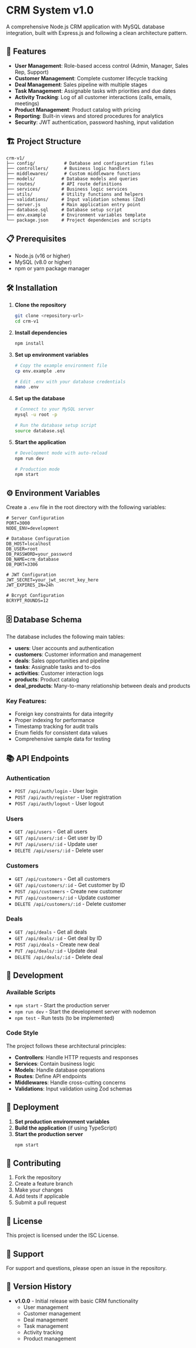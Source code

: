 # CRM System v1.0

A comprehensive Node.js CRM application with MySQL database integration, built with Express.js and following a clean architecture pattern.

## 🚀 Features

- **User Management**: Role-based access control (Admin, Manager, Sales Rep, Support)
- **Customer Management**: Complete customer lifecycle tracking
- **Deal Management**: Sales pipeline with multiple stages
- **Task Management**: Assignable tasks with priorities and due dates
- **Activity Tracking**: Log of all customer interactions (calls, emails, meetings)
- **Product Management**: Product catalog with pricing
- **Reporting**: Built-in views and stored procedures for analytics
- **Security**: JWT authentication, password hashing, input validation

## 🏗️ Project Structure

```
crm-v1/
├── config/           # Database and configuration files
├── controllers/      # Business logic handlers
├── middlewares/      # Custom middleware functions
├── models/          # Database models and queries
├── routes/          # API route definitions
├── services/        # Business logic services
├── utils/           # Utility functions and helpers
├── validations/     # Input validation schemas (Zod)
├── server.js        # Main application entry point
├── database.sql     # Database setup script
├── env.example      # Environment variables template
└── package.json     # Project dependencies and scripts
```

## 📋 Prerequisites

- Node.js (v16 or higher)
- MySQL (v8.0 or higher)
- npm or yarn package manager

## 🛠️ Installation

1. **Clone the repository**
   ```bash
   git clone <repository-url>
   cd crm-v1
   ```

2. **Install dependencies**
   ```bash
   npm install
   ```

3. **Set up environment variables**
   ```bash
   # Copy the example environment file
   cp env.example .env
   
   # Edit .env with your database credentials
   nano .env
   ```

4. **Set up the database**
   ```bash
   # Connect to your MySQL server
   mysql -u root -p
   
   # Run the database setup script
   source database.sql
   ```

5. **Start the application**
   ```bash
   # Development mode with auto-reload
   npm run dev
   
   # Production mode
   npm start
   ```

## ⚙️ Environment Variables

Create a `.env` file in the root directory with the following variables:

```env
# Server Configuration
PORT=3000
NODE_ENV=development

# Database Configuration
DB_HOST=localhost
DB_USER=root
DB_PASSWORD=your_password
DB_NAME=crm_database
DB_PORT=3306

# JWT Configuration
JWT_SECRET=your_jwt_secret_key_here
JWT_EXPIRES_IN=24h

# Bcrypt Configuration
BCRYPT_ROUNDS=12
```

## 🗄️ Database Schema

The database includes the following main tables:

- **users**: User accounts and authentication
- **customers**: Customer information and management
- **deals**: Sales opportunities and pipeline
- **tasks**: Assignable tasks and to-dos
- **activities**: Customer interaction logs
- **products**: Product catalog
- **deal_products**: Many-to-many relationship between deals and products

### Key Features:
- Foreign key constraints for data integrity
- Proper indexing for performance
- Timestamp tracking for audit trails
- Enum fields for consistent data values
- Comprehensive sample data for testing

## 📚 API Endpoints

### Authentication
- `POST /api/auth/login` - User login
- `POST /api/auth/register` - User registration
- `POST /api/auth/logout` - User logout

### Users
- `GET /api/users` - Get all users
- `GET /api/users/:id` - Get user by ID
- `PUT /api/users/:id` - Update user
- `DELETE /api/users/:id` - Delete user

### Customers
- `GET /api/customers` - Get all customers
- `GET /api/customers/:id` - Get customer by ID
- `POST /api/customers` - Create new customer
- `PUT /api/customers/:id` - Update customer
- `DELETE /api/customers/:id` - Delete customer

### Deals
- `GET /api/deals` - Get all deals
- `GET /api/deals/:id` - Get deal by ID
- `POST /api/deals` - Create new deal
- `PUT /api/deals/:id` - Update deal
- `DELETE /api/deals/:id` - Delete deal

## 🔧 Development

### Available Scripts

- `npm start` - Start the production server
- `npm run dev` - Start the development server with nodemon
- `npm test` - Run tests (to be implemented)

### Code Style

The project follows these architectural principles:
- **Controllers**: Handle HTTP requests and responses
- **Services**: Contain business logic
- **Models**: Handle database operations
- **Routes**: Define API endpoints
- **Middlewares**: Handle cross-cutting concerns
- **Validations**: Input validation using Zod schemas

## 🚀 Deployment

1. **Set production environment variables**
2. **Build the application** (if using TypeScript)
3. **Start the production server**
   ```bash
   npm start
   ```

## 📝 Contributing

1. Fork the repository
2. Create a feature branch
3. Make your changes
4. Add tests if applicable
5. Submit a pull request

## 📄 License

This project is licensed under the ISC License.

## 🤝 Support

For support and questions, please open an issue in the repository.

## 🔄 Version History

- **v1.0.0** - Initial release with basic CRM functionality
  - User management
  - Customer management
  - Deal management
  - Task management
  - Activity tracking
  - Product management

